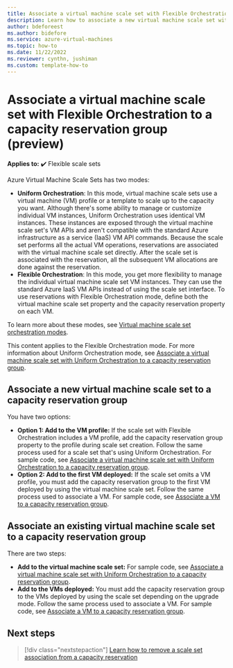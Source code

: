 ```yaml
---
title: Associate a virtual machine scale set with Flexible Orchestration to a capacity reservation group (preview)
description: Learn how to associate a new virtual machine scale set with Flexible Orchestration mode to a capacity reservation group.
author: bdeforeest
ms.author: bidefore
ms.service: azure-virtual-machines
ms.topic: how-to
ms.date: 11/22/2022
ms.reviewer: cynthn, jushiman
ms.custom: template-how-to
---
```


# Associate a virtual machine scale set with Flexible Orchestration to a capacity reservation group (preview)

**Applies to:** :heavy_check_mark: Flexible scale sets

Azure Virtual Machine Scale Sets has two modes:

- **Uniform Orchestration**: In this mode, virtual machine scale sets use a virtual machine (VM) profile or a template to scale up to the capacity you want. Although there's some ability to manage or customize individual VM instances, Uniform Orchestration uses identical VM instances. These instances are exposed through the virtual machine scale set's VM APIs and aren't compatible with the standard Azure infrastructure as a service (IaaS) VM API commands. Because the scale set performs all the actual VM operations, reservations are associated with the virtual machine scale set directly. After the scale set is associated with the reservation, all the subsequent VM allocations are done against the reservation.
- **Flexible Orchestration**: In this mode, you get more flexibility to manage the individual virtual machine scale set VM instances. They can use the standard Azure IaaS VM APIs instead of using the scale set interface. To use reservations with Flexible Orchestration mode, define both the virtual machine scale set property and the capacity reservation property on each VM.

To learn more about these modes, see [Virtual machine scale set orchestration modes](../virtual-machine-scale-sets/virtual-machine-scale-sets-orchestration-modes.md).

This content applies to the Flexible Orchestration mode. For more information about Uniform Orchestration mode, see [Associate a virtual machine scale set with Uniform Orchestration to a capacity reservation group](capacity-reservation-associate-virtual-machine-scale-set.md).

## Associate a new virtual machine scale set to a capacity reservation group

You have two options:

- **Option 1: Add to the VM profile:** If the scale set with Flexible Orchestration includes a VM profile, add the capacity reservation group property to the profile during scale set creation. Follow the same process used for a scale set that's using Uniform Orchestration. For sample code, see [Associate a virtual machine scale set with Uniform Orchestration to a capacity reservation group](capacity-reservation-associate-virtual-machine-scale-set.md).
- **Option 2: Add to the first VM deployed:** If the scale set omits a VM profile, you must add the capacity reservation group to the first VM deployed by using the virtual machine scale set. Follow the same process used to associate a VM. For sample code, see [Associate a VM to a capacity reservation group](capacity-reservation-associate-vm.md).

## Associate an existing virtual machine scale set to a capacity reservation group

There are two steps:

- **Add to the virtual machine scale set:** For sample code, see [Associate a virtual machine scale set with Uniform Orchestration to a capacity reservation group](capacity-reservation-associate-virtual-machine-scale-set.md).
- **Add to the VMs deployed:** You must add the capacity reservation group to the VMs deployed by using the scale set depending on the upgrade mode. Follow the same process used to associate a VM. For sample code, see [Associate a VM to a capacity reservation group](capacity-reservation-associate-vm.md).

## Next steps

> [!div class="nextstepaction"]
> [Learn how to remove a scale set association from a capacity reservation](capacity-reservation-remove-virtual-machine-scale-set.md)
